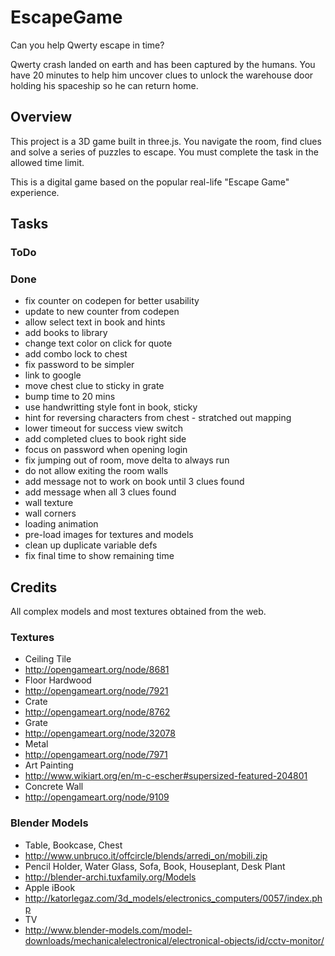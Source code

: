 # EscapeGame
Can you help Qwerty escape in time?

Qwerty crash landed on earth and has been captured by the humans.  You have 20 minutes to help him uncover clues to unlock the warehouse door holding his spaceship so he can return home.

## Overview

This project is a 3D game built in three.js.  You navigate the room, find clues and solve a series of puzzles to escape.  You must complete the task in the allowed time limit.

This is a digital game based on the popular real-life "Escape Game" experience.

## Tasks

### ToDo

### Done

- fix counter on codepen for better usability
- update to new counter from codepen
- allow select text in book and hints
- add books to library
- change text color on click for quote
- add combo lock to chest
- fix password to be simpler
- link to google
- move chest clue to sticky in grate
- bump time to 20 mins
- use handwritting style font in book, sticky
- hint for reversing characters from chest - stratched out mapping
- lower timeout for success view switch
- add completed clues to book right side
- focus on password when opening login
- fix jumping out of room, move delta to always run
- do not allow exiting the room walls
- add message not to work on book until 3 clues found
- add message when all 3 clues found
- wall texture
- wall corners
- loading animation
- pre-load images for textures and models
- clean up duplicate variable defs
- fix final time to show remaining time
 
## Credits

All complex models and most textures obtained from the web.

### Textures

- Ceiling Tile
 - http://opengameart.org/node/8681
- Floor Hardwood
 - http://opengameart.org/node/7921
- Crate
 - http://opengameart.org/node/8762
- Grate
 - http://opengameart.org/node/32078
- Metal
 - http://opengameart.org/node/7971
- Art Painting
 - http://www.wikiart.org/en/m-c-escher#supersized-featured-204801
- Concrete Wall
 - http://opengameart.org/node/9109

### Blender Models

- Table, Bookcase, Chest
 - http://www.unbruco.it/offcircle/blends/arredi_on/mobili.zip
- Pencil Holder, Water Glass, Sofa, Book, Houseplant, Desk Plant
 - http://blender-archi.tuxfamily.org/Models
- Apple iBook
 - http://katorlegaz.com/3d_models/electronics_computers/0057/index.php
- TV
 - http://www.blender-models.com/model-downloads/mechanicalelectronical/electronical-objects/id/cctv-monitor/
